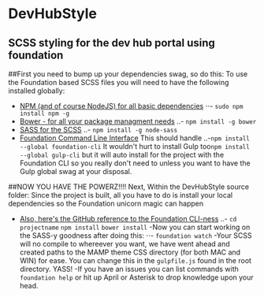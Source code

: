 # DevHubStyle
SCSS styling for the dev hub portal using foundation
---

##First you need to bump up your dependencies swag, so do this:
To use the Foundation based SCSS files you will need to have the following installed globally:
- [NPM (and of course NodeJS) for all basic dependencies](https://nodejs.org/en/)
⋅⋅- `sudo npm install npm -g`
- [Bower - for all your package managment needs](http://bower.io/)
..- `npm install -g bower`
- [SASS for the SCSS](https://www.npmjs.com/package/node-sass)
..- `npm install -g node-sass`
- [Foundation Command Line Interface](http://foundation.zurb.com/sites/docs/installation.html) This should handle
..-`npm install --global foundation-cli`
It wouldn't hurt to install Gulp too`npm install --global gulp-cli` but it will auto install for the project with the Foundation CLI so you really don't need to unless you want to have the Gulp global swag at your disposal.    

##NOW YOU HAVE THE POWERZ!!!! Next, Within the DevHubStyle source folder:
Since the project is built, all you have to do is install your local dependencies so the Foundation unicorn magic can happen
- [Also, here's the GitHub reference to the Foundation CLI-ness](https://github.com/zurb/foundation-cli)
..- `cd projectname`
`npm install`
`bower install`
-Now you can start working on the SASS-y goodness after doing this:
⋅⋅- `foundation watch`
-Your SCSS will no compile to whereever you want, we have went ahead and created paths to the MAMP theme CSS directory (for both MAC and WIN) for ease. You can change this in the `gulpfile.js` found in the root directory. YASS!
-If you have an issues you can list commands with `foundation help` or hit up April or Asterisk to drop knowledge upon your head.
